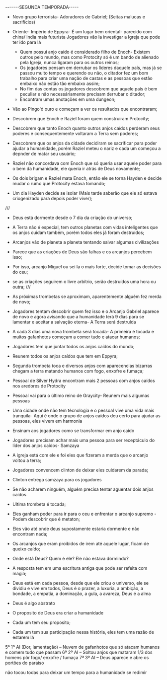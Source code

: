 -------SEGUNDA TEMPORADA-----

- Novo grupo terrorista- Adoradores de Gabriel; (Seitas malucas e sacrificios)

- Oriente- Império de Eppyra- É um lugar bem oriental- parecido com china/ india mais futurista
  Jogadores vão la investigar a Igreja que pode ter ido para lá

  - Quem possui anjo caído é considerado filho de Enoch- Existem outros pelo mundo, mas como Protocity só é um bando de alienado pela Igreja, nunca ligaram para os outros reinos;
  - Os jogadores pensam em derrubar os líderes daquele país, mas já se passou muito tempo e querendo ou não, o ditador fez um bom trabalho para criar uma nação de castas e as pessoas que estão embaixo não estão tão embaixo assim;
  - No fim das contas os jogadores descobrem que aquele país é bem peculiar e não necessáriamente precisam derrubar o ditador;
  - Encontram umas anotações em uma dungeon;

- Vão ao Pingo'd ouro e começam a ver os resultados que encontraram; 
- Descobrem que Enoch e Raziel foram quem construíram Protocity;
- Descobrem que tanto Enoch quanto outros anjos caídos perderam seus poderes e consequentemente voltaram a Terra sem poderes;
- Descobrem que os anjos da cidade decidiram se sacrificar para poder ajudar a humanidade, porém Raziel meteu o nariz e cada um começou a depnder de matar seu usuário;
- Raziel não concordava com Enoch que só queria usar aquele poder para o bem da humanidade, ele queria ir atrás de Deus novamente;
- Os dois brigam e Raziel mata Enoch, então ele se torna Hayden e decide mudar o rumo que Protocity estava tomando;
- Um dia Hayden decide se isolar (Mais tarde saberão que ele só estava criogenizado para depois poder viver);

///
- Deus está dormente desde o 7 dia da criação do universo;
- A Terra não é especial, tem outros planetas com vidas inteligentes que os anjos cuidam também, porém todos eles já foram destruídos;
- Arcanjos vão de planeta a planeta tentando salvar algumas civilizações
- Parece que as criações de Deus são falhas e os arcanjos percebem isso;
- Por isso, arcanjo Miguel ou sei la o mais forte, decide tomar as decisões do ceu;
- se as criações seguirem o livre arbítrio, serão destruídos uma hora ou outra;
///

- As próximas trombetas se aproximam, aparentemente alguém fez merda de novo;
- Jogadores tentam descobrir quem fez isso e o Arcanjo Gabriel aparece de novo e agora avisando que a humanidade terá 9 dias para se lamentar e aceitar a salvação eterna- A Terra será destruída
- A cada 3 dias uma nova trombeta será tocada- A primeira é tocada e muitos gafanhotos começam a comer tudo e atacar humanos;

- Jogadores tem que juntar todos os anjos caídos do mundo;

- Reunem todos os anjos caídos que tem em Eppyra;
- Segunda trombeta toca e diversos anjos com aparecencias bizarras chegam a terra matando humanos com fogo, enxofre e fumaça;
- Pessoal de Silver Hydra encontram mais 2 pessoas com anjos caídos nos aredores de Protocity

- Pessoal vai para o último reino de Graycity- Reunem mais algumas pessoas
- Uma cidade onde não tem técnologia e o pessoal vive uma vida mais tranquila- Aqui é onde o grupo de anjos caídos deu certo para ajudar as pessoas, eles vivem em harmonia
- Ensinam aos jogadores como se transformar em anjo caído

- Jogadores precisam achar mais uma pessoa para ser receptáculo do líder dos anjos caídos- Samzaya
- A igreja está com ele e foi eles que fizeram a merda que o arcanjo voltou a terra;
- Jogadores convencem clinton de deixar eles cuidarem da parada;

- Clinton entrega samzaya para os jogadores
- Se não acharem ninguém, alguém precisa tentar aguentar dois anjos caídos
- Ultima trombeta é tocada;
- Eles ganham poder para ir para o ceu e enfrentar o arcanjo supremo - Podem descobrir que é metaton;

- Eles vão até onde deus supostamente estaria dormente e não encontram nada;
- Os arcanjos que eram proibidos de irem até aquele lugar, ficam de queixo caído;
- Onde está Deus? Quem é ele? Ele não estava dormindo?
- A resposta tem em uma escritura antiga que pode ser refeita com magia;

- Deus está em cada pessoa, desde que ele criou o universo, ele se dividiu e vive em todos, Deus é o prazer, a luxuria, a ambição, a bondade, a empatia, a dominação, a gula, a avareza, Deus é a alma
- Deus é algo abstrato
- O proposito de Deus era criar a humanidade
- Cada um tem seu proposito;
- Cada um tem sua participação nessa história, eles tem uma razão de estarem lá



5ª 1º AI (Dor, lamentação) – Nuvem de gafanhotos que só atacam humanos e comem tudo que passam
6ª 2º AI – Soltou anjos que mataram 1/3 dos homens pôr fogo/ enxofre / fumaça
7ª 3º AI – Deus aparece e abre os portões do paraíso

não tocou todas para deixar um tempo para a humanidade se redimir